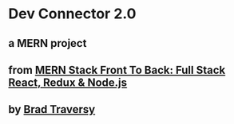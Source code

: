 # Dev Connector 2.0

## a MERN project

## from [MERN Stack Front To Back: Full Stack React, Redux & Node.js](https://www.udemy.com/course/mern-stack-front-to-back)

## by [Brad Traversy](https://www.traversymedia.com/)
